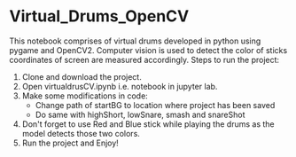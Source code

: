 # Virtual_Drums_OpenCV
This notebook comprises of virtual drums developed in python using pygame and OpenCV2. Computer vision is used to detect the color of sticks coordinates of screen are measured accordingly. 
Steps to run the project:
1. Clone and download the project.
2. Open virtualdrusCV.ipynb i.e. notebook in jupyter lab.
3. Make some modifications in code:
    - Change path of startBG to location where project has been saved
    - Do same with highShort, lowSnare, smash and snareShot
4. Don't forget to use Red and Blue stick while playing the drums as the model detects those two colors.
5. Run the project and Enjoy!
